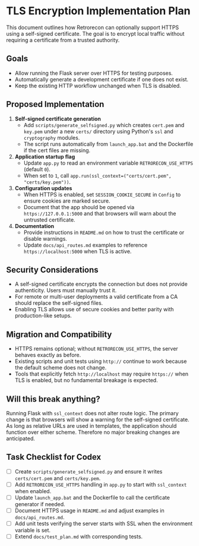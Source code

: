 # TLS Encryption Implementation Plan

This document outlines how Retrorecon can optionally support HTTPS using a self-signed certificate. The goal is to encrypt local traffic without requiring a certificate from a trusted authority.

## Goals
- Allow running the Flask server over HTTPS for testing purposes.
- Automatically generate a development certificate if one does not exist.
- Keep the existing HTTP workflow unchanged when TLS is disabled.

## Proposed Implementation
1. **Self-signed certificate generation**
   - Add `scripts/generate_selfsigned.py` which creates `cert.pem` and `key.pem` under a new `certs/` directory using Python's `ssl` and `cryptography` modules.
   - The script runs automatically from `launch_app.bat` and the Dockerfile if the cert files are missing.
2. **Application startup flag**
   - Update `app.py` to read an environment variable `RETRORECON_USE_HTTPS` (default `0`).
   - When set to `1`, call `app.run(ssl_context=("certs/cert.pem", "certs/key.pem"))`.
3. **Configuration updates**
   - When HTTPS is enabled, set `SESSION_COOKIE_SECURE` in `Config` to ensure cookies are marked secure.
   - Document that the app should be opened via `https://127.0.0.1:5000` and that browsers will warn about the untrusted certificate.
4. **Documentation**
   - Provide instructions in `README.md` on how to trust the certificate or disable warnings.
   - Update `docs/api_routes.md` examples to reference `https://localhost:5000` when TLS is active.

## Security Considerations
- A self-signed certificate encrypts the connection but does not provide authenticity. Users must manually trust it.
- For remote or multi-user deployments a valid certificate from a CA should replace the self-signed files.
- Enabling TLS allows use of secure cookies and better parity with production-like setups.

## Migration and Compatibility
- HTTPS remains optional; without `RETRORECON_USE_HTTPS`, the server behaves exactly as before.
- Existing scripts and unit tests using `http://` continue to work because the default scheme does not change.
- Tools that explicitly fetch `http://localhost` may require `https://` when TLS is enabled, but no fundamental breakage is expected.

## Will this break anything?
Running Flask with `ssl_context` does not alter route logic. The primary change is that browsers will show a warning for the self-signed certificate. As long as relative URLs are used in templates, the application should function over either scheme. Therefore no major breaking changes are anticipated.

## Task Checklist for Codex
- [ ] Create `scripts/generate_selfsigned.py` and ensure it writes `certs/cert.pem` and `certs/key.pem`.
- [ ] Add `RETRORECON_USE_HTTPS` handling in `app.py` to start with `ssl_context` when enabled.
- [ ] Update `launch_app.bat` and the Dockerfile to call the certificate generator if needed.
- [ ] Document HTTPS usage in `README.md` and adjust examples in `docs/api_routes.md`.
- [ ] Add unit tests verifying the server starts with SSL when the environment variable is set.
- [ ] Extend `docs/test_plan.md` with corresponding tests.
